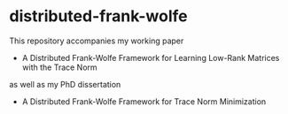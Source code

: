 # distributed-frank-wolfe
This repository accompanies my working paper 

- A Distributed Frank-Wolfe Framework for Learning Low-Rank Matrices with the Trace Norm

as well as my PhD dissertation

- A Distributed Frank-Wolfe Framework for Trace Norm Minimization


